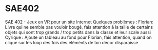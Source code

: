 # SAE402
SAE 402 - Jeux en VR pour un site Internet
Quelques problèmes :
Florian: Livre qui ne semble pas vouloir bougé, fais attention à la taille de certains objets qui sont trop grands / trop petits dans la classe et leur scale aussi
Cyrique : Ajoute un tableau au fond pour Florian, fais attention, quand on clique sur les loop des fois des éléménts de ton décor disparaisse

